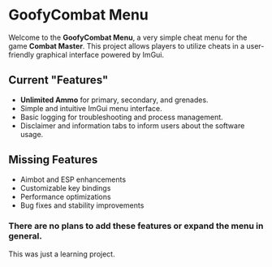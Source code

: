 # GoofyCombat Menu

Welcome to the **GoofyCombat Menu**, a very simple cheat menu for the game **Combat Master**. This project allows players to utilize cheats in a user-friendly graphical interface powered by ImGui.

## Current "Features"

- **Unlimited Ammo** for primary, secondary, and grenades.
- Simple and intuitive ImGui menu interface.
- Basic logging for troubleshooting and process management.
- Disclaimer and information tabs to inform users about the software usage.

## Missing Features

- Aimbot and ESP enhancements
- Customizable key bindings
- Performance optimizations
- Bug fixes and stability improvements

### There are no plans to add these features or expand the menu in general.
This was just a learning project.